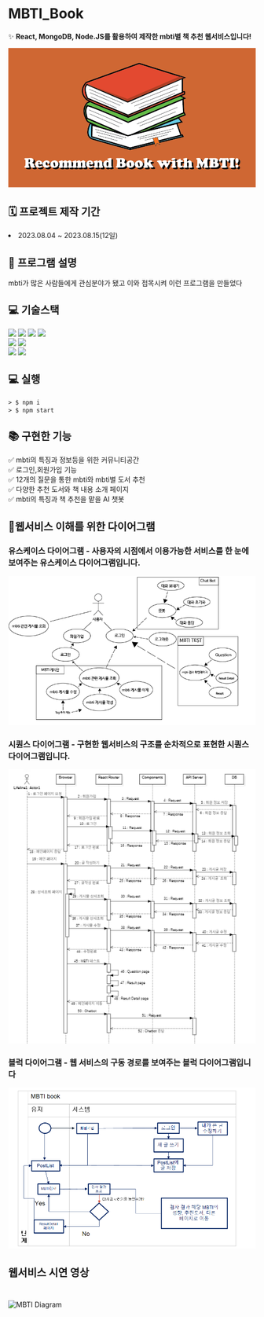 # MBTI_Book
✨ **React, MongoDB, Node.JS를 활용하여 제작한 mbti별 책 추천 웹서비스입니다!**

![CreatePlan](./logo/썸네일.png)<br>

## 🗓  프로젝트 제작 기간 

<li> 2023.08.04 ~ 2023.08.15(12일)

## 📖 프로그램 설명

<!-- 프로그램설명 - 글 추가 작성 필요 -->
mbti가 많은 사람들에게 관심분야가 됐고 이와 접목시켜 이런 프로그램을 만들었다

## 💻 기술스택
<!-- 기술 스택 - 프론트엔드 영역 -->
<img src="https://img.shields.io/badge/React-v18.2.0-61DAFB?logo=React"/>
<img src="https://img.shields.io/badge/redux-v4.2.1-764ABC?logo=redux"/>
<img src="https://img.shields.io/badge/reactrouter-v6.14.2-CA4245?logo=reactrouter"/>
<img src="https://img.shields.io/badge/styledcomponents-v6.14.2-DB7093?logo=styledcomponents"/> <br/>
<!-- 기술 스택 - 백엔드 영역 -->
<img src="https://img.shields.io/badge/node.js-v18.16.0-339933?logo=node.js"/>
<img src="https://img.shields.io/badge/mongoDB_compass-v1.39.0-47A248?logo=mongoDB"/><br>
<!-- 기술 스택 - 기타 기술 영역 -->
<img src="https://img.shields.io/badge/koa-v2.14.2-33333D?logo=koa"/>
<img src="https://img.shields.io/badge/react_bootstrap-v2.8.0-7952B3?logo=bootstrap"/>

## 💻 실행 
```
> $ npm i 
> $ npm start
```
## 📚 구현한 기능

✅  mbti의 특징과 정보등을 위한 커뮤니티공간<br>
✅  로그인,회원가입 기능<br>
✅  12개의 질문을 통한 mbti와 mbti별 도서 추천 <br>
✅  다양한 추천 도서와 책 내용 소개 페이지 <br>
✅  mbti의 특징과 책 추천을 맡을 AI 챗봇<br>

## 📓웹서비스 이해를 위한 다이어그램<br>
<!-- 다이어그램 - 이미지 저장하면 집어넣을것! -->
<h3>유스케이스 다이어그램 - 사용자의 시점에서 이용가능한 서비스를 한 눈에 보여주는 유스케이스 다이어그램입니다.</h2>

![CreatePlan](./Diagram/usecase(mbti).PNG)
<br>
<h3>시퀀스 다이어그램 - 구현한 웹서비스의 구조를 순차적으로 표현한 시퀀스 다이어그램입니다.</h3>

![CreatePlan](./Diagram/시퀀스다이어그램.png)

<h3>블럭 다이어그램 - 웹 서비스의 구동 경로를 보여주는 블럭 다이어그램입니다</h3>

![CreatePlan](./Diagram/블럭다이어그램.png)

## 웹서비스 시연 영상<br><br>

![MBTI Diagram](./gif/MBTI-Chrome-2023-08-16-13-44-49.gif)

